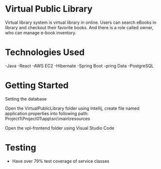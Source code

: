 # Virtual Public Library
Virtual library system is virtual library in online. Users can search eBooks in library and checkout their favorite books. And there is a role called owner, who can manage e-book inventory.

# Technologies Used
-Java
-React
-AWS EC2
-Hibernate
-Spring Boot
-pring Data
-PostgreSQL

# Getting Started
Setting the database 

Open the VirtualPublicLibrary folder using Intellij, create file named application.properties into following path: Project1\Project01\app\src\main\resources

Open the vpl-frontend folder using Visual Studio Code



# Testing
- Have over 79% test coverage of service classes
